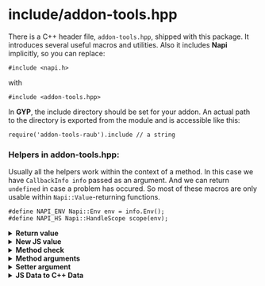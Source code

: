# include/addon-tools.hpp

There is a C++ header file, `addon-tools.hpp`, shipped with this package. It
introduces several useful macros and utilities. Also it includes **Napi**
implicitly, so you can replace:
```
#include <napi.h>
```
with
```
#include <addon-tools.hpp>
```
In **GYP**, the include directory should be set for your addon.
An actual path to the directory is exported from the module
and is accessible like this:
```
require('addon-tools-raub').include // a string
```


### Helpers in **addon-tools.hpp**:

Usually all the helpers work within the context of a method. In this case we
have `CallbackInfo info` passed as an argument. And we can return `undefined`
in case a problem has occured. So most of these macros are only usable
within `Napi::Value`-returning functions.

```
#define NAPI_ENV Napi::Env env = info.Env();
#define NAPI_HS Napi::HandleScope scope(env);
```

<details>

<summary><b>Return value</b></summary>

* `RET_VALUE(VAL)`- return a given Napi::Value.
* `RET_UNDEFINED`- return `undefined`.
* `RET_NULL` - return `null`.
* `RET_STR(VAL)` - return `Napi::String`, expected `VAL` is `const char *`.
* `RET_NUM(VAL)` - return `Napi::Number`, expected `VAL` is of numeric type.
* `RET_EXT(VAL)` - return `Napi::External`, expected `VAL` is a pointer.
* `RET_BOOL(VAL)` - return `Napi::Boolean`, expected `VAL` is convertible to bool.

</details>



<details>

<summary><b>New JS value</b></summary>

* `JS_STR(VAL)` - create a `Napi::String`, expected `VAL` is `const char *`.
* `JS_NUM(VAL)` - create a `Napi::Number`, expected `VAL` is of numeric type.
* `JS_EXT(VAL)` - create a `Napi::External`, expected `VAL` is a pointer.
* `JS_BOOL(VAL)` - create a `Napi::Boolean`, expected `VAL` is convertible to bool.

</details>


<details>

<summary><b>Method check</b></summary>

These checks throw JS `TypeError` if not passed. `T` is always used as a typename
in error messages. `C` is a
[Napi::Value](https://github.com/nodejs/node-addon-api/blob/master/doc/value.md)
check method, like `IsObject()`. `I` is the index of argument as in `info[I]`,
starting from `0`.

* `REQ_ARGS(N)` - check if at least `N` arguments passed
* `IS_ARG_EMPTY(I)` - check if argument `I` is `undefined` or `null`
* `CHECK_REQ_ARG(I, C, T)` - check if argument `I` is approved by `C` check.
* `CHECK_LET_ARG(I, C, T)` - check if argument `I` is approved by `C` check or empty.
* `SETTER_CHECK(C, T)` - check if setter `value` is approved by `C` check.
* `DES_CHECK` - for void-returning methods, check if the instance wasn't
destroyed by `destroy()`.
* `THIS_CHECK` - check if the instance wasn't
destroyed by `destroy()`, and then fetch `env`.

</details>


<details>

<summary><b>Method arguments</b></summary>

Following macros convert JS arguments into C++ variables.
Three types of argument retrieval are supported:
* `REQ_` - 2 params, requires an argument to have a value
* `USE_` - 3 params, allows the argument to be empty and have a default
* `LET_` - 2 params, is `USE_` with a preset zero-default.

What it does, basically:
```
// REQ_DOUBLE_ARG(0, x)
double x = info[0].ToNumber().DoubleValue();

// USE_DOUBLE_ARG(0, x, 5.7)
double x = IS_ARG_EMPTY(0) ? 5.7 : info[0].ToNumber().DoubleValue();

// LET_DOUBLE_ARG(0, x)
double x = IS_ARG_EMPTY(0) ? 0.0 : info[0].ToNumber().DoubleValue();
```

That extrapolates well to all the helpers below:

|     Macro        | JS type       | C++ type                | Default   |
| :---             | :---:         | :---:                   | :---:     |
| `REQ_STR_ARG`    | `string`      | `std::string`           | -         |
| `USE_STR_ARG`    | `string`      | `std::string`           | -         |
| `LET_STR_ARG`    | `string`      | `std::string`           | `""`      |
| `REQ_INT32_ARG`  | `number`      | `int32_t`               | -         |
| `USE_INT32_ARG`  | `number`      | `int32_t`               | -         |
| `LET_INT32_ARG`  | `number`      | `int32_t`               | `0`       |
| `REQ_INT_ARG`    | `number`      | `int32_t`               | -         |
| `USE_INT_ARG`    | `number`      | `int32_t`               | -         |
| `LET_INT_ARG`    | `number`      | `int32_t`               | `0`       |
| `REQ_UINT32_ARG` | `number`      | `uint32_t`              | -         |
| `USE_UINT32_ARG` | `number`      | `uint32_t`              | -         |
| `LET_UINT32_ARG` | `number`      | `uint32_t`              | `0`       |
| `REQ_UINT_ARG`   | `number`      | `uint32_t`              | -         |
| `USE_UINT_ARG`   | `number`      | `uint32_t`              | -         |
| `LET_UINT_ARG`   | `number`      | `uint32_t`              | `0`       |
| `REQ_BOOL_ARG`   | `Boolean`     | `bool`                  | -         |
| `USE_BOOL_ARG`   | `Boolean`     | `bool`                  | -         |
| `LET_BOOL_ARG`   | `Boolean`     | `bool`                  | `false`   |
| `REQ_OFFS_ARG`   | `number`      | `size_t`                | -         |
| `USE_OFFS_ARG`   | `number`      | `size_t`                | -         |
| `LET_OFFS_ARG`   | `number`      | `size_t`                | `0`       |
| `REQ_DOUBLE_ARG` | `number`      | `double`                | -         |
| `USE_DOUBLE_ARG` | `number`      | `double`                | -         |
| `LET_DOUBLE_ARG` | `number`      | `double`                | `0.0`     |
| `REQ_FLOAT_ARG`  | `number`      | `float`                 | -         |
| `USE_FLOAT_ARG`  | `number`      | `float`                 | -         |
| `LET_FLOAT_ARG`  | `number`      | `float`                 | `0.f`     |
| `REQ_EXT_ARG`    | `native`      | `void*`                 | -         |
| `USE_EXT_ARG`    | `native`      | `void*`                 | -         |
| `LET_EXT_ARG`    |  `native`     | `void*`                 | `nullptr` |
| `REQ_FUN_ARG`    | `function`    | `Napi::Function`        | -         |
| `REQ_OBJ_ARG`    | `object`      | `Napi::Object`          | -         |
| `USE_OBJ_ARG`    | `object`      | `Napi::Object`          | -         |
| `LET_OBJ_ARG`    | `object`      | `Napi::Object`          | `{}`      |
| `REQ_ARRV_ARG`   | `ArrayBuffer` | `Napi::ArrayBuffer`     | -         |
| `REQ_BUF_ARG`    | `Buffer`      | `Napi::Buffer<uint8_t>` | -         |


```
JS_METHOD(test) {
	REQ_UINT32_ARG(0, width); // uint32_t width
	REQ_UINT32_ARG(1, height); // uint32_t height
	LET_FLOAT_ARG(2, z); // float z
	// An error is thrown if width or height are not passed as numbers.
	// Argument z can be undefined, null, or number; error otherwise.
	...
```

</details>


<details>

<summary><b>Setter argument</b></summary>

Works similar to method arguments. But there is always `value`
argument, from which a C++ value is extracted.

* `SETTER_STR_ARG`
* `SETTER_INT32_ARG`
* `SETTER_INT_ARG`
* `SETTER_BOOL_ARG`
* `SETTER_UINT32_ARG`
* `SETTER_UINT_ARG`
* `SETTER_OFFS_ARG`
* `SETTER_DOUBLE_ARG`
* `SETTER_FLOAT_ARG`
* `SETTER_EXT_ARG`
* `SETTER_FUN_ARG`
* `SETTER_OBJ_ARG`
* `SETTER_ARRV_ARG`

```
JS_IMPLEMENT_SETTER(MyClass, x) { THIS_CHECK; SETTER_STR_ARG;
	// Variable created: std::string v;
	...
```

See also: [Class Wrapping](class-wrapping.md)

</details>


<details>

<summary><b>JS Data to C++ Data</b></summary>

* `T *getArrayData(value, num = NULL)` - extracts TypedArray data of any type from
the given JS value. Does not accept `Array`. Checks with `IsArrayBuffer()`.
Returns `nullptr` for empty JS values. For unacceptable values throws TypeError.

* `T *getBufferData(value, num = NULL)` - extracts Buffer data from
the given JS value. Checks with `IsBuffer()`.
Returns `nullptr` for empty JS values. For unacceptable values throws TypeError.

* `void *getData(value)` - if `value` is a `TypedArray|Buffer`,
calls `getArrayData` or `getArrayData` on it. Otherwise, if 
`value.data` is a `TypedArray|Buffer`,
calls `getArrayData` or `getArrayData` on it.
Returns `nullptr` in other cases.

</details>
